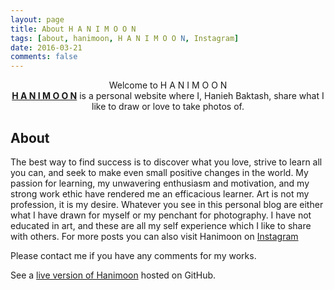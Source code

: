 ```yaml
---
layout: page
title: About H A N I M O O N 
tags: [about, hanimoon, H A N I M O O N, Instagram]
date: 2016-03-21
comments: false
---
```



 <center>Welcome to H A N I M O O N</center>

<center><a href="https://haniiimooon.github.io/"><b>H A N I M O O N</b></a> is a personal website where I, Hanieh Baktash, share what I like to draw or love to take photos of.</center>


## About

The best way to find success is to discover what you love, strive to learn all you can, and seek to make even small positive changes in the world. My passion for learning, my unwavering enthusiasm and motivation, and my strong work ethic have rendered me an efficacious learner. Art is not my profession, it is my desire. Whatever you see in this personal blog are either what I have drawn for myself  or my  penchant for photography. I have not educated in art, and these are all my self experience which I like to share with others. For more posts you can also visit Hanimoon on [Instagram](https://www.instagram.com/haniii_mooon/)

Please contact me if you have any comments for my works. 


See a [live version of Hanimoon](https://haniiimooon.github.io/) hosted on GitHub.


